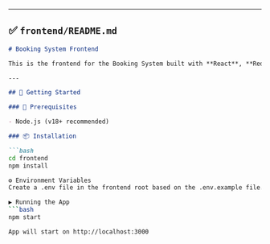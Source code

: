 
---

## ✅ `frontend/README.md`

```markdown
# Booking System Frontend

This is the frontend for the Booking System built with **React**, **Redux Toolkit**, and **Tailwind CSS**.

---

## 🚀 Getting Started

### 🔧 Prerequisites

- Node.js (v18+ recommended)

### 📦 Installation

```bash
cd frontend
npm install

⚙️ Environment Variables
Create a .env file in the frontend root based on the .env.example file.

▶️ Running the App
```bash
npm start

App will start on http://localhost:3000